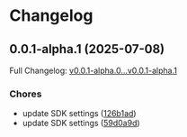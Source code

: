 # Changelog

## 0.0.1-alpha.1 (2025-07-08)

Full Changelog: [v0.0.1-alpha.0...v0.0.1-alpha.1](https://github.com/teardown-dev/stainless-typescript/compare/v0.0.1-alpha.0...v0.0.1-alpha.1)

### Chores

* update SDK settings ([126b1ad](https://github.com/teardown-dev/stainless-typescript/commit/126b1adb239275302f071ffc214acbb0036ffe5b))
* update SDK settings ([59d0a9d](https://github.com/teardown-dev/stainless-typescript/commit/59d0a9de3568e0bfbe09e4cf1db6331c2e7b44bb))
